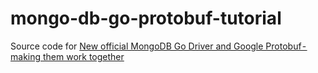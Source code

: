 # mongo-db-go-protobuf-tutorial

Source code for [New official MongoDB Go Driver and Google Protobuf - making them work together](https://medium.com/@amsokol.com/new-official-mongodb-go-driver-and-google-protobuf-making-them-work-together-6357b0118f3f)
